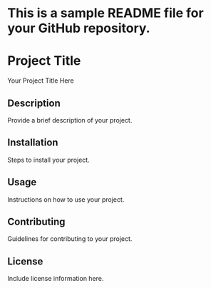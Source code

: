 # This is a sample README file for your GitHub repository.

# Project Title
Your Project Title Here

## Description
Provide a brief description of your project.

## Installation
Steps to install your project.

## Usage
Instructions on how to use your project.

## Contributing
Guidelines for contributing to your project.

## License
Include license information here.